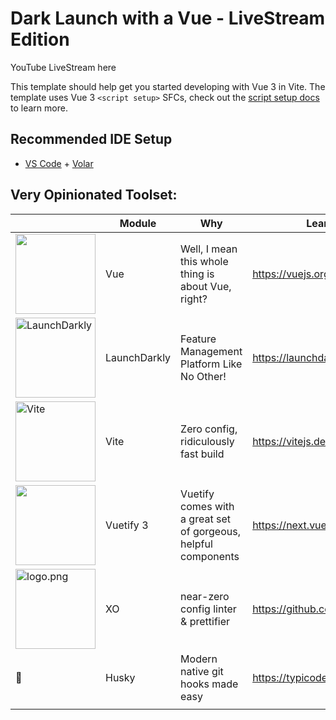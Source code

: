 # Dark Launch with a Vue - LiveStream Edition

YouTube LiveStream here

This template should help get you started developing with Vue 3 in Vite. The template uses Vue 3 `<script setup>` SFCs, check out the [script setup docs](https://v3.vuejs.org/api/sfc-script-setup.html#sfc-script-setup) to learn more.

## Recommended IDE Setup

- [VS Code](https://code.visualstudio.com/) + [Volar](https://marketplace.visualstudio.com/items?itemName=Vue.volar)

## Very Opinionated Toolset:

|                                                                                                                                          | Module       | Why                                                            | Learn More                          |
| ---------------------------------------------------------------------------------------------------------------------------------------- | ------------ | -------------------------------------------------------------- | ----------------------------------- |
| <img src="https://vuejs.org/images/logo.png" style="width:128px;" />                                                                     | Vue          | Well, I mean this whole thing is about Vue, right?             | https://vuejs.org/                  |
| <img src="https://launchdarkly.com/icons/icon-144x144.png?v=17d478ce54f090941be262dd6d0a2a68" alt="LaunchDarkly" style="width:128px;" /> | LaunchDarkly | Feature Management Platform Like No Other!                     | https://launchdarkly.com/           |
| <img src="https://vitejs.dev/logo-with-shadow.png" alt="Vite" style="width:128px;" />                                                    | Vite         | Zero config, ridiculously fast build                           | https://vitejs.dev/                 |
| <img src="https://cdn.vuetifyjs.com/images/logos/vuetify-logo-300.png" style="width:128px;" />                                           | Vuetify 3    | Vuetify comes with a great set of gorgeous, helpful components | https://next.vuetifyjs.com/en/      |
| <img src="https://github.com/xojs/xo/blob/main/media/logo.png?raw=true" alt="logo.png" style="width:128px" />                            | XO           | near-zero config linter & prettifier                           | https://github.com/xojs/xo          |
| :dog:                                                                                                                                    | Husky        | Modern native git hooks made easy                              | https://typicode.github.io/husky/#/ |
|                                                                                                                                          |              |                                                                |                                     |
